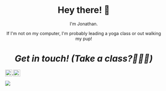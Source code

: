 <h1 align='center'>Hey there! 👋</h1>
<p align='center'>I'm Jonathan.</p>
<p align='center'>If I'm not on my computer, I'm probably leading a yoga class or out walking my pup!</p>

<h1 align='center'><i>Get in touch! (Take a class?🧘🏻‍♂️)</i></h1>

<a href="https://www.instagram.com/jonathanphair/">
  <img align="center" alt="Jonathan's Instagram" width="22px" src="https://raw.githubusercontent.com/hussainweb/hussainweb/main/icons/instagram.png" />
</a>

<a href="https://www.linkedin.com/in/phair/">
  <img align="center" alt="Jonathan's LinkedIN" width="22px" src="https://raw.githubusercontent.com/peterthehan/peterthehan/master/assets/linkedin.svg" />
</a>

![](https://visitor-badge.glitch.me/badge?page_id=jmphair.jmphair)

<br />

